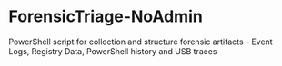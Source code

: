 # ForensicTriage-NoAdmin
PowerShell script for collection and structure forensic artifacts - Event Logs, Registry Data, PowerShell history and USB traces
